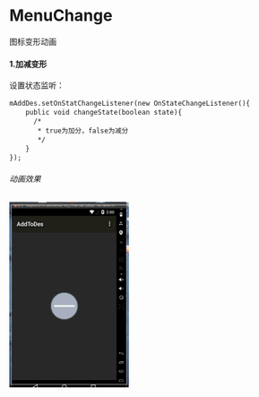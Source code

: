 MenuChange
==========

图标变形动画

#### 1.加减变形 ####

设置状态监听：

```
mAddDes.setOnStatChangeListener(new OnStateChangeListener(){
    public void changeState(boolean state){
      /*
       * true为加分，false为减分
       */
    }
});
```

###### 动画效果 ######
![add.gif](/Media/add.gif)